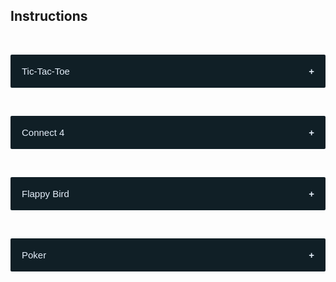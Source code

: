 <html>
<head>
<meta name="viewport" content="width=device-width, initial-scale=1">
<style>
.accordion
{
  background-color: #101f26;
  color: #e4eefa;
  cursor: pointer;
  padding: 18px;
  width: 100%;
  border: none;
  text-align: left;
  outline: none;
  font-size: 15px;
  transition: 0.4s;
  border-radius: 2px;
}
.active, .accordion:hover
{
  background-color: #1d2c4f;
  color: #4877b7;
}
.accordion:after
{
  content: '\002B';
  color: #e4eefa;
  font-weight: bold;
  float: right;
  margin-left: 5px;
}
.active:after
{
  content: "\2212";
}
.panel
{
  padding: 0 18px;
  background-color: #101f26;
  max-height: 0;
  overflow: hidden;
  transition: max-height 0.2s ease-out;
}
</style>
</head>
<body id ="instructions-body">

<h2>Instructions</h2>
<br>

<button class="accordion">Tic-Tac-Toe</button>
<div class="panel">
  <p>When you click play, a menu will appear with 4 different options for playing.</p>
  <h4>Human VS Computer</h4>
  <p>This option allows you to play against a computer.</p>
  <h4>Human VS Human</h4>
  <p>This option allows you to play against another person.</p>
  <h4>Computer VS Computer</h4>
  <p>In this option, two computers play each other.</p>
  <h4>Quit</h4>
  <p>This option quits the game.</p>
</div>
<br>

<button class="accordion">Connect 4</button>
<div class="panel">
  <p>Lorem ipsum dolor sit amet, consectetur adipisicing elit, sed do eiusmod tempor incididunt ut labore et dolore magna aliqua. Ut enim ad minim veniam, quis nostrud exercitation ullamco laboris nisi ut aliquip ex ea commodo consequat.</p>
</div>
<br>

<button class="accordion">Flappy Bird</button>
<div class="panel">
  <p>Lorem ipsum dolor sit amet, consectetur adipisicing elit, sed do eiusmod tempor incididunt ut labore et dolore magna aliqua. Ut enim ad minim veniam, quis nostrud exercitation ullamco laboris nisi ut aliquip ex ea commodo consequat.</p>
</div>
<br>

<button class="accordion">Poker</button>
<div class="panel">
  <p>Below is how different hands are scored.</p>
  <!--<img src="https://content.artofmanliness.com/uploads//2015/05/poker-how-to-ranking.jpg" alt="img" style="width:35%;">
  <br>--><br>

  <h4>Royal Flush</h4>
  <h5>250 Tokens</h5>
  <p>This hand contains 5 cards in sequence all of the same suit.</p>
  <p>
    [A ♥] 
    [K ♥] 
    [Q ♥] 
    [J ♥] 
    [10 ♥]
  </p><br>
  
  <h4>Straight Flush</h4>
  <h5>50 Tokens</h5>
  <p>This hand contains 5 cards in sequence, all of the same rank.</p>
  <p>
    [8 ♧] 
    [7 ♧] 
    [6 ♧] 
    [5 ♧] 
    [4 ♧] 
  </p>
  <br>
  
  <h4>4 of a Kind</h4>
  <h5>25 Tokens</h5>
  <p>This hand contains all 4 cards of one rank and any other unmatched card.</p>
  <p>
    [5 ♦] 
    [5 ♤] 
    [5 ♥] 
    [5 ♧] 
    [3 ♥] 
  </p>
  <br>
  
  <h4>Full House</h4>
  <h5>6 Tokens</h5>
  <p>This hand contains 3 matching cards of 1 rank and 2 matching cards of another rank.</p>
  <p>
    [K ♥] 
    [K ♦] 
    [K ♤] 
    [5 ♥] 
    [5 ♧] 
  </p>
  <br>
  
  <h4>Flush</h4>
  <h5>5 Tokens</h5>
  <p>This hand contains all 5 cards of the same suit, but not in sequence.</p>
  <p>
    [K ♤] 
    [J ♤] 
    [9 ♤] 
    [7 ♤] 
    [3 ♤] 
  </p>
  <br>

  <h4>Straight</h4>
  <h5>4 Tokens</h5>
  <p>This hand contains 5 cards of sequential rank in at least 2 different suits.</p>
  <p>
    [8 ♧] 
    [7 ♧] 
    [6 ♧] 
    [5 ♧] 
    [4 ♧] 
  </p>
  <br>
  
  <h4>3 of a Kind</h4>
  <h5>3 Tokens</h5>
  <p>This hand contains 3 cards of the same rank, with 2 cards not of this suit nor the same as each other.</p>
  <p>
    [Q ♤] 
    [Q ♥] 
    [Q ♦] 
    [5 ♤] 
    [9 ♧] 
  </p>
  <br>
  
  <h4>2 Pair</h4>
  <h5>2 Tokens</h5>
  <p>This hand contains 2 cards of the same rank, plus 2 cards of another rank</p>
  <p>
    [K ♥] 
    [K ♤] 
    [J ♧] 
    [J ♦] 
    [9 ♦] 
  </p>
  <br>

  <h4>1 Pair</h4>
  <h5>1 Token</h5>
  <p>This hand contains 2 cards of the same rank.</p>
  <p>
    [A ♧] 
    [A ♦] 
    [9 ♥] 
    [6 ♤] 
    [4 ♦] 
  </p>
  <br>
</div>

<script>
var acc = document.getElementsByClassName("accordion");
var i;

for (i = 0; i < acc.length; i++) {
  acc[i].addEventListener("click", function() {
    this.classList.toggle("active");
    var panel = this.nextElementSibling;
    if (panel.style.maxHeight) {
      panel.style.maxHeight = null;
    } else {
      panel.style.maxHeight = panel.scrollHeight + "px";
    } 
  });
}
</script>

</body>
</html>
